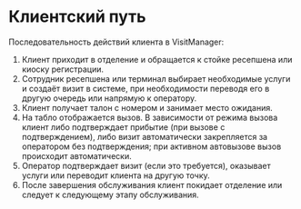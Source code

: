 # Клиентский путь

Последовательность действий клиента в VisitManager:

1. Клиент приходит в отделение и обращается к стойке ресепшена или киоску регистрации.
2. Сотрудник ресепшена или терминал выбирает необходимые услуги и создаёт визит в системе, при необходимости переводя его в другую очередь или напрямую к оператору.
3. Клиент получает талон с номером и занимает место ожидания.
4. На табло отображается вызов. В зависимости от режима вызова клиент либо подтверждает прибытие (при вызове с подтверждением), либо визит автоматически закрепляется за оператором без подтверждения; при активном автовызове вызов происходит автоматически.
5. Оператор подтверждает визит (если это требуется), оказывает услуги или переводит клиента на другую точку.
6. После завершения обслуживания клиент покидает отделение или следует к следующему этапу обслуживания.
